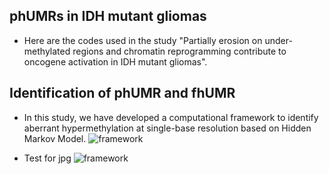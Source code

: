 ## phUMRs in IDH mutant gliomas
* Here are the codes used in the study "Partially erosion on under-methylated regions and chromatin reprogramming contribute to oncogene activation in IDH mutant gliomas".

## Identification of phUMR and fhUMR
* In this study, we have developed a computational framework to identify aberrant hypermethylation at single-base resolution based on Hidden Markov Model.
![framework](https://github.com/wangxinyush/IDH_phUMR/tree/main/imgs/framework.svg "foo")

* Test for jpg
![framework](https://github.com/wangxinyush/IDH_phUMR/tree/main/imgs/framework.jpg "foo")

